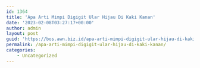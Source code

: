 ```yaml
---
id: 1364
title: 'Apa Arti Mimpi Digigit Ular Hijau Di Kaki Kanan'
date: '2023-02-08T03:27:17+00:00'
author: admin
layout: post
guid: 'https://bos.awn.biz.id/apa-arti-mimpi-digigit-ular-hijau-di-kaki-kanan/'
permalink: /apa-arti-mimpi-digigit-ular-hijau-di-kaki-kanan/
categories:
    - Uncategorized
---
```


